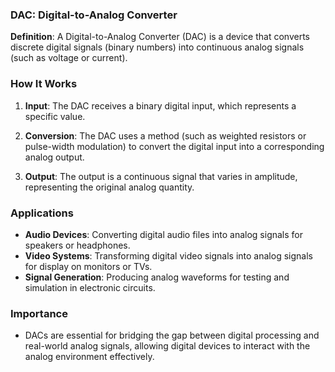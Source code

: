 ### DAC: Digital-to-Analog Converter

**Definition**: A Digital-to-Analog Converter (DAC) is a device that converts discrete digital signals (binary numbers) into continuous analog signals (such as voltage or current).

### How It Works

1. **Input**: The DAC receives a binary digital input, which represents a specific value.
    
2. **Conversion**: The DAC uses a method (such as weighted resistors or pulse-width modulation) to convert the digital input into a corresponding analog output.
    
3. **Output**: The output is a continuous signal that varies in amplitude, representing the original analog quantity.
    

### Applications

- **Audio Devices**: Converting digital audio files into analog signals for speakers or headphones.
- **Video Systems**: Transforming digital video signals into analog signals for display on monitors or TVs.
- **Signal Generation**: Producing analog waveforms for testing and simulation in electronic circuits.

### Importance

- DACs are essential for bridging the gap between digital processing and real-world analog signals, allowing digital devices to interact with the analog environment effectively.